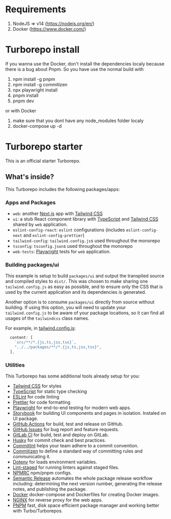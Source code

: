 # Requirements

1. NodeJS => v14 (https://nodejs.org/en/)
2. Docker (https://www.docker.com/)

# Turborepo install

If you wanna use the Docker, don't install the dependencies localy because there is a bug about
Pnpm. So you have use the normal build with

1. npm install -g pnpm
2. npm install -g commitizen
3. npx playwright install
4. pnpm install
5. pnpm dev

or with Docker

1. make sure that you dont have any node_modules folder localy
2. docker-compose up -d

# Turborepo starter

This is an official starter Turborepo.

## What's inside?

This Turborepo includes the following packages/apps:

### Apps and Packages

- `web`: another [Next.js](https://nextjs.org/) app with [Tailwind CSS](https://tailwindcss.com/)
- `ui`: a stub React component library with [TypeScript](https://www.typescriptlang.org/) and
  [Tailwind CSS](https://tailwindcss.com/) shared by `web` application.
- `eslint-config-react`: `eslint` configurations (includes `eslint-config-next` and
  `eslint-config-prettier`)
- `tailwind-config`: `tailwind.config.js`s used throughout the monorepo
- `tsconfig`: `tsconfig.json`s used throughout the monorepo
- `web-tests`: [Playwright](https://playwright.dev/) tests for `web` application.

### Building packages/ui

This example is setup to build `packages/ui` and output the transpiled source and compiled styles to
`dist/`. This was chosen to make sharing one `tailwind.config.js` as easy as possible, and to ensure
only the CSS that is used by the current application and its dependencies is generated.

Another option is to consume `packages/ui` directly from source without building. If using this
option, you will need to update your `tailwind.config.js` to be aware of your package locations, so
it can find all usages of the `tailwindcss` class names.

For example, in [tailwind.config.js](packages/tailwind-config/tailwind.config.js):

```js
  content: [
    `src/**/*.{js,ts,jsx,tsx}`,
    "../../packages/**/*.{js,ts,jsx,tsx}",
  ],
```

### Utilities

This Turborepo has some additional tools already setup for you:

- [Tailwind CSS](https://tailwindcss.com/) for styles
- [TypeScript](https://www.typescriptlang.org/) for static type checking
- [ESLint](https://eslint.org/) for code linting
- [Prettier](https://prettier.io) for code formatting
- [Playwright](https://playwright.dev/) for end-to-end testing for modern web apps.
- [Storybook](https://storybook.js.org/) for building UI components and pages in isolation. Instaled
  on UI package.
- [GitHub Actions](https://docs.github.com/en/actions) for build, test and release on GitHub.
- [GitHub Issues](https://docs.github.com/en/actions) for bug report and feature requests.
- [GitLab CI](https://docs.gitlab.com/ee/ci/) for build, test and deploy on GitLab.
- [Husky](https://typicode.github.io/husky/#/) for commit check and best practices.
- [Commitlint](https://typicode.github.io/husky/#/) helps your team adhere to a commit convention.
- [Commitizen](https://commitizen-tools.github.io/commitizen/) to define a standard way of
  committing rules and communicating it.
- [Dotenv](https://github.com/motdotla/dotenv) for loads environment variables.
- [Lint-staged](https://github.com/okonet/lint-staged) for running linters against staged files.
- [NPMRC](https://docs.npmjs.com/cli/v9/configuring-npm/npmrc) npm/pnpm configs.
- [Semantic Release](https://github.com/semantic-release/semantic-release) automates the whole
  package release workflow including: determining the next version number, generating the release
  notes, and publishing the package.
- [Docker](https://www.docker.com/) docker-compose and Dockerfiles for creating Docker images.
- [NGINX](https://www.nginx.com/) for reverse proxy for the web apps.
- [PNPM](https://pnpm.io/) fast, disk space efficient package manager and working better with
  Turbo/Turborepos.
